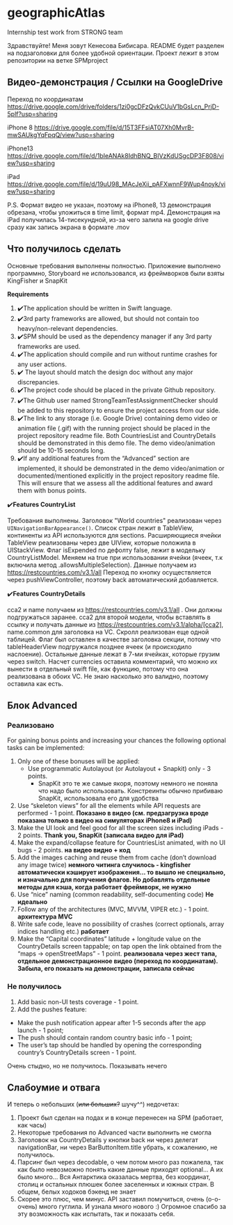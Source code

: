 # geographicAtlas
Internship test work from STRONG team

Здравствуйте! Меня зовут Кенесова Бибисара. README будет разделен на подзаголовки для более удобной ориентации. Проект лежит в этом репозитории на ветке SPMproject

## Видео-демонстрация / Ссылки на GoogleDrive

Переход по координатам
https://drive.google.com/drive/folders/1zi0gcDFzQvkCUuV1bGsLcn_PrjD-5plf?usp=sharing

iPhone 8
https://drive.google.com/file/d/15T3FFsiAT07Xh0MvrB-mwSAUkgYqFpqQ/view?usp=sharing

iPhone13 
https://drive.google.com/file/d/1bIeANAk8IdhBNQ_BIVzKdUSgcDP3F808/view?usp=sharing

iPad
https://drive.google.com/file/d/19uU98_MAcJeXii_pAFXwnnF9Wup4noyk/view?usp=sharing

P.S. Формат видео не указан, поэтому на iPhone8, 13 демонстрация обрезана, чтобы уложиться в time limit, формат mp4. Демонстрация на iPad получилась 14-тисекундной, из-за чего залила на google drive сразу как запись экрана в формате .mov

## Что получилось сделать

Основные требования выполнены полностью. Приложение выполнено программно, Storyboard не использовался, из фреймворков были взяты KingFisher и SnapKit

**Requirements**
1. ✔️The application should be written in Swift language.
2. ✔️3rd party frameworks are allowed, but should not contain too heavy/non-relevant dependencies.
3. ✔️SPM should be used as the dependency manager if any 3rd party frameworks are used.
4. ✔️The application should compile and run without runtime crashes for any user actions.
5. ✔️ The layout should match the design doc without any major discrepancies.
6. ✔️The project code should be placed in the private Github repository.
7. ✔️The Github user named StrongTeamTestAssignmentChecker should be added to this repository to ensure the project access from our side.
8. ✔️The link to any storage (i.e. Google Drive) containing demo video or animation file (.gif) with the running project should be placed in the project repository readme file. Both CountriesList and CountryDetails should be demonstrated in this demo file. The demo video/animation should be 10-15 seconds long.
9. ✔️If any additional features from the “Advanced” section are implemented, it should be demonstrated in the demo video/animation or documented/mentioned explicitly in the project repository readme file. This will ensure that we assess all the additional features and award them with bonus points.

✔️**Features CountryList**

Требования выполнены. Заголовок "World countries" реализован через `UINavigationBarAppearance()`. Список стран лежит в TableView, континенты из API используются для sections. Расширяющиеся ячейки TableView реализованы через две UIView, которые положила в UIStackView. Флаг isExpended по дефолту false, лежит в модельку CountryListModel. Меняем на true при использовании ячейки (ячеек, т.к включила метод .allowsMultipleSelection). Данные получаем из https://restcountries.com/v3.1/all 
Переход по кнопку осуществляется через pushViewController, поэтому back автоматический добавляется. 

✔️**Features CountryDetails**

cca2 и name получаем из https://restcountries.com/v3.1/all .
Они должны подгружаться заранее. cca2 для второй модели, чтобы вставлять в ссылку и получать данные из https://restcountries.com/v3.1/alpha/[cca2], name.common для заголовка на VC. Скролл реализован еще одной таблицей. Флаг был оставлен в качестве заголовка секции, потому что tableHeaderView подгружался позднее ячеек (и происходило наслоение). Остальные данные лежат в 7-ми ячейках, которые грузим через switch. Насчет currencies оставила комментарий, что можно их вынести в отдельный swift file, как функцию, потому что она реализована в обоих VC. Не знаю насколько это валидно, поэтому оставила как есть.

## Блок Advanced 

### Реализовано
For gaining bonus points and increasing your chances the following optional tasks can be implemented:
1. Only one of these bonuses will be applied: 
    - Use programmatic Autolayout (or Autolayout + Snapkit) only - 3 points.
      - SnapKit это те же самые якоря, поэтому немного не поняла что надо было использовать. Констреинты обычно прибиваю SnapKit, использовала его для удобства
2. Use “skeleton views” for all the elements while API requests are performed - 1 point. **Показано в видео (см. предзагрузка вроде показана только в видео на симуляторах iPhone8 и iPad)**
3. Make the UI look and feel good for all the screen sizes including iPads - 2 points. **Thank you, SnapKit (записала видео для iPad)**
4. Make the expand/collapse feature for CountriesList animated, with no UI bugs - 2 points. **на видео видно + код**
5. Add the images caching and reuse them from cache (don’t download any image twice) **немного читинга случилось - kingfisher автоматически кэширует изображения... то вышло не специально, и изначально для получения флагов. Но добавлять отдельные методы для кэша, когда работает фреймворк, не нужно**
6. Use “nice” naming (common readability, self-documenting code) **Не идеально**
7. Follow any of the architectures (MVC, MVVM, VIPER etc.) - 1 point. **архитектура MVC**
8. Write safe code, leave no possibility of crashes (correct optionals, array indices handling etc.) **работает**
9. Make the “Capital coordinates” latitude + longitude value on the CountryDetails screen tappable; on tap open the link obtained from the “maps → openStreetMaps” - 1 point. **реализовала через жест тапа, отдельное демонстрационное видео (переход по координатам). Забыла, его показать на демонстрации, записала сейчас**

### Не получилось
1. Add basic non-UI tests coverage - 1 point.
2. Add the pushes feature:
  - Make the push notification appear after 1-5 seconds after the app launch - 1 point;
  - The push should contain random country basic info - 1 point; 
  - The user’s tap should be handled by opening the corresponding country’s CountryDetails screen - 1 point.

Очень стыдно, но не получилось. Показывать нечего

## Слабоумие и отвага

И теперь о небольших (~~или больших?~~ шучу^^) недочетах:
1. Проект был сделан на подах и в конце перенесен на SPM (работает, как часы)
2. Некоторые требования по Advanced части выполнить не смогла
3. Заголовок на CountryDetails у кнопки back ни через делегат navigationBar, ни через BarButtonItem.title убрать, к сожалению, не получилось. 
4. Парсинг был через decodable, о чем потом много раз пожалела, так как было невозможно понять какие данные приходят optional... А их было много... Вся Антарктика оказалась мертва, без координат, столиц и остальных плюшек более заселенных и южных стран. В общем, белых ходоков бэкенд не знает  
5. Скорее это плюс, чем минус. API заставил помучиться, очень (о-о-очень) много гуглила. И узнала много нового :) Огромное спасибо за эту возможность как испытать, так и показать себя.



